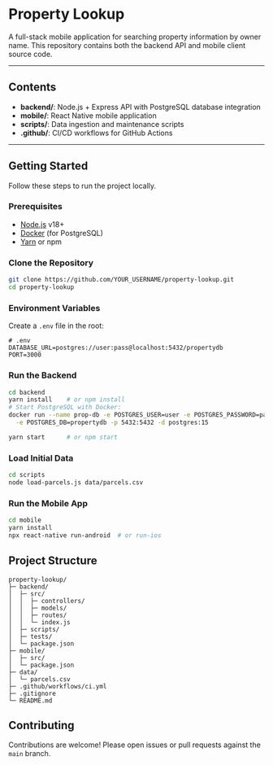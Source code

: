 # Property Lookup

A full-stack mobile application for searching property information by owner name. This repository contains both the backend API and mobile client source code.

---

## Contents

- **backend/**: Node.js + Express API with PostgreSQL database integration
- **mobile/**: React Native mobile application
- **scripts/**: Data ingestion and maintenance scripts
- **.github/**: CI/CD workflows for GitHub Actions

---

## Getting Started

Follow these steps to run the project locally.

### Prerequisites

- [Node.js](https://nodejs.org/) v18+
- [Docker](https://www.docker.com/) (for PostgreSQL)
- [Yarn](https://yarnpkg.com/) or npm

### Clone the Repository

```bash
git clone https://github.com/YOUR_USERNAME/property-lookup.git
cd property-lookup
```

### Environment Variables

Create a `.env` file in the root:

```dotenv
# .env
DATABASE_URL=postgres://user:pass@localhost:5432/propertydb
PORT=3000
```

### Run the Backend

```bash
cd backend
yarn install    # or npm install
# Start PostgreSQL with Docker:
docker run --name prop-db -e POSTGRES_USER=user -e POSTGRES_PASSWORD=pass \
  -e POSTGRES_DB=propertydb -p 5432:5432 -d postgres:15

yarn start      # or npm start
```

### Load Initial Data

```bash
cd scripts
node load-parcels.js data/parcels.csv
```

### Run the Mobile App

```bash
cd mobile
yarn install
npx react-native run-android  # or run-ios
```

## Project Structure

```
property-lookup/
├─ backend/
│  ├─ src/
│  │  ├─ controllers/
│  │  ├─ models/
│  │  ├─ routes/
│  │  └─ index.js
│  ├─ scripts/
│  ├─ tests/
│  └─ package.json
├─ mobile/
│  ├─ src/
│  └─ package.json
├─ data/
│  └─ parcels.csv
├─ .github/workflows/ci.yml
├─ .gitignore
└─ README.md
```

## Contributing

Contributions are welcome! Please open issues or pull requests against the `main` branch.


